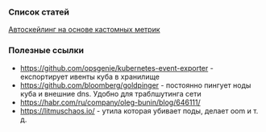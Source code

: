 ### Список статей

[Автоскейлинг на основе кастомных метрик](hpa-with-custom-metrics.md)

###  Полезные ссылки

* https://github.com/opsgenie/kubernetes-event-exporter - експортирует ивенты куба в хранилище
* https://github.com/bloomberg/goldpinger - постоянно пингует ноды куба и внешние dns. Удобно для траблшутинга сети 
* https://habr.com/ru/company/oleg-bunin/blog/646111/
* https://litmuschaos.io/ - утила которая убивает поды, делает oom и т. д.
